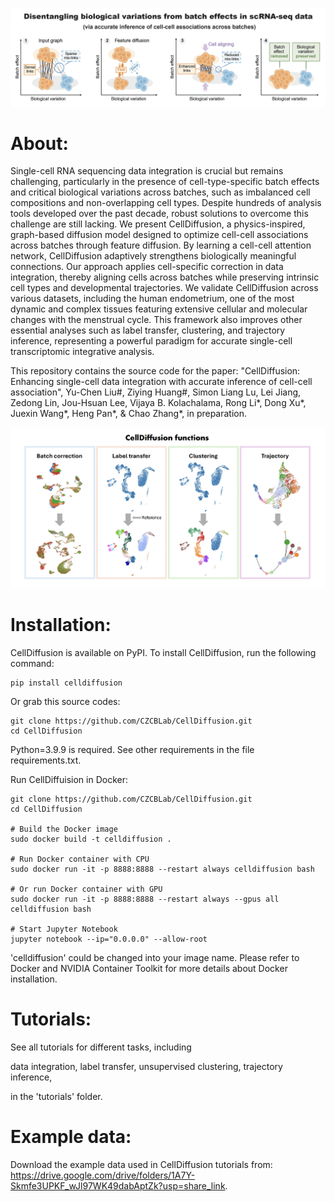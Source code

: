 ![CellDiffusion](https://github.com/CZCBLab/CellDiffusion/blob/main/CellDiffusion_1.png)

# About:
Single-cell RNA sequencing data integration is crucial but remains challenging, particularly in the presence of cell-type-specific batch effects and critical biological variations across batches, 
such as imbalanced cell compositions and non-overlapping cell types. Despite hundreds of analysis tools developed over the past decade, robust solutions to overcome this challenge are still lacking. 
We present CellDiffusion, a physics-inspired, graph-based diffusion model designed to optimize cell-cell associations across batches through feature diffusion. By learning a cell-cell attention network, 
CellDiffusion adaptively strengthens biologically meaningful connections. Our approach applies cell-specific correction in data integration, thereby aligning cells across batches while preserving intrinsic 
cell types and developmental trajectories. We validate CellDiffusion across various datasets, including the human endometrium, one of the most dynamic and complex tissues featuring extensive cellular and 
molecular changes with the menstrual cycle. This framework also improves other essential analyses such as label transfer, clustering, and trajectory inference, representing a powerful paradigm for accurate 
single-cell transcriptomic integrative analysis.


This repository contains the source code for the paper: "CellDiffusion: Enhancing single-cell data integration with accurate inference of cell-cell association", 
Yu-Chen Liu#, Ziying Huang#, Simon Liang Lu, Lei Jiang, Zedong Lin, Jou-Hsuan Lee, Vijaya B. Kolachalama, Rong Li*, Dong Xu*, Juexin Wang*, Heng Pan*, & Chao Zhang*, in preparation.

![CellDiffusion](https://github.com/CZCBLab/CellDiffusion/blob/main/CellDiffusion_2.png)


# Installation:

CellDiffusion is available on PyPI. To install CellDiffusion, run the following command:
```
pip install celldiffusion
```
Or grab this source codes:
```
git clone https://github.com/CZCBLab/CellDiffusion.git
cd CellDiffusion
```
Python=3.9.9 is required. See other requirements in the file requirements.txt.

Run CellDiffuision in Docker:
```
git clone https://github.com/CZCBLab/CellDiffusion.git
cd CellDiffusion

# Build the Docker image
sudo docker build -t celldiffusion .

# Run Docker container with CPU
sudo docker run -it -p 8888:8888 --restart always celldiffusion bash

# Or run Docker container with GPU
sudo docker run -it -p 8888:8888 --restart always --gpus all celldiffusion bash

# Start Jupyter Notebook
jupyter notebook --ip="0.0.0.0" --allow-root
```
'celldiffusion' could be changed into your image name. Please refer to Docker and NVIDIA Container Toolkit for more details about Docker installation.

# Tutorials:

See all tutorials for different tasks, including

data integration,
label transfer,
unsupervised clustering,
trajectory inference,

in the 'tutorials' folder.

# Example data:

Download the example data used in CellDiffusion tutorials from: https://drive.google.com/drive/folders/1A7Y-Skmfe3UPKF_wJl97WK49dabAptZk?usp=share_link.
